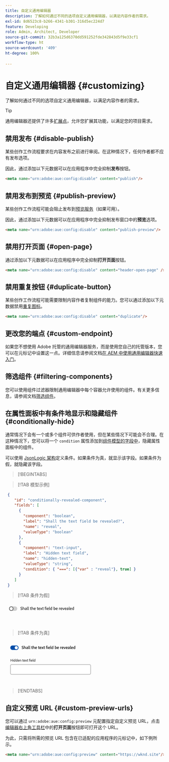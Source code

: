 ```yaml
---
title: 自定义通用编辑器
description: 了解如何通过不同的选项自定义通用编辑器，以满足内容作者的需求。
exl-id: 8d6523c8-b266-4341-b301-316d5ec224d7
feature: Developing
role: Admin, Architect, Developer
source-git-commit: 32b3a125d6370dd591252fde342843d5f9e33cf1
workflow-type: ht
source-wordcount: '409'
ht-degree: 100%

---
```



# 自定义通用编辑器 {#customizing}

了解如何通过不同的选项自定义通用编辑器，以满足内容作者的需求。

>[!TIP]
>
>通用编辑器还提供了许多[扩展点](/help/implementing/universal-editor/extending.md)，允许您扩展其功能，以满足您的项目需求。

## 禁用发布 {#disable-publish}

某些创作工作流程要求在内容发布之前进行审阅。在这种情况下，任何作者都不应有发布选项。

因此，通过添加以下元数据可以在应用程序中完全抑制&#x200B;**发布**&#x200B;按钮。

```html
<meta name="urn:adobe:aue:config:disable" content="publish"/>
```

## 禁用发布到预览 {#publish-preview}

某些创作工作流程可能会阻止发布到[预览服务](/help/sites-cloud/authoring/sites-console/previewing-content.md)（如果可用）。

因此，通过添加以下元数据可以在应用程序中完全抑制发布窗口中的&#x200B;**预览**&#x200B;选项。

```html
<meta name="urn:adobe:aue:config:disable" content="publish-preview"/>
```

## 禁用打开页面 {#open-page}

通过添加以下元数据可以在应用程序中完全抑制&#x200B;**打开页面**&#x200B;按钮。

```html
<meta name="urn:adobe:aue:config:disable" content="header-open-page" />
```

## 禁用重复按钮 {#duplicate-button}

某些创作工作流程可能需要限制内容作者复制组件的能力。您可以通过添加以下元数据禁用[重复图标](/help/sites-cloud/authoring/universal-editor/navigation.md#duplicate)。

```html
<meta name="urn:adobe:aue:config:disable" content="duplicate"/>
```

## 更改您的端点 {#custom-endpoint}

如果您不想使用 Adobe 托管的通用编辑器服务，而是使用您自己的托管版本，您可以在元标记中设置这一点。详细信息请参阅文档[在 AEM 中使用通用编辑器快速入门](/help/implementing/universal-editor/getting-started.md##configuration-settings)。

## 筛选组件 {#filtering-components}

您可以使用组件过滤器限制通用编辑器中每个容器允许使用的组件。有关更多信息，请参阅文档[筛选组件](/help/implementing/universal-editor/filtering.md)。

## 在属性面板中有条件地显示和隐藏组件 {#conditionally-hide}

通常情况下会有一个或多个组件可供作者使用，但在某些情况下可能会不合理。在这种情况下，您可以将一个 `condition` 属性添加到[组件模型的字段中](/help/implementing/universal-editor/field-types.md#fields)，隐藏属性面板中的组件。

可以使用 [JsonLogic 架构](https://jsonlogic.com/)定义条件。如果条件为真，就显示该字段。如果条件为假，就隐藏该字段。

>[!BEGINTABS]

>[!TAB 模型示例]

```json
 {
    "id": "conditionally-revealed-component",
    "fields": [
      {
        "component": "boolean",
        "label": "Shall the text field be revealed?",
        "name": "reveal",
        "valueType": "boolean"
      },
      {
        "component": "text-input",
        "label": "Hidden text field",
        "name": "hidden-text",
        "valueType": "string",
        "condition": { "===": [{"var" : "reveal"}, true] }
      }
    ]
 }
```

>[!TAB 条件为假]

![隐藏文本字段](assets/hidden.png)

>[!TAB 条件为真]

![显示文本字段](assets/shown.png)

>[!ENDTABS]

## 自定义预览 URL {#custom-preview-urls}

您可以通过 `urn:adobe:aue:config:preview` 元配置指定自定义预览 URL，点击[编辑器右上角工具栏](/help/sites-cloud/authoring/universal-editor/navigation.md#universal-editor-toolbar)中的&#x200B;**打开页面**&#x200B;按钮即可打开这个 URL。

为此，只需将所需的预览 URL 包含在已适配的应用程序的元标记中，如下例所示。

```html
<meta name="urn:adobe:aue:config:preview" content="https://wknd.site"/>
```
